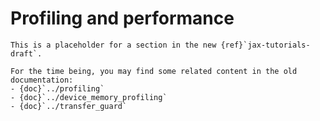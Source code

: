 # Profiling and performance

<!--* freshness: { reviewed: '2024-05-03' } *-->

```{note}
This is a placeholder for a section in the new {ref}`jax-tutorials-draft`.

For the time being, you may find some related content in the old documentation:
- {doc}`../profiling`
- {doc}`../device_memory_profiling`
- {doc}`../transfer_guard`
```

